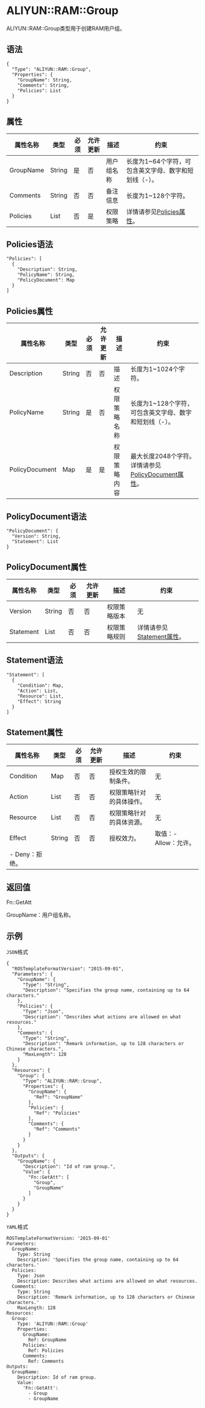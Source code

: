 # ALIYUN::RAM::Group

ALIYUN::RAM::Group类型用于创建RAM用户组。

## 语法

```
{
  "Type": "ALIYUN::RAM::Group",
  "Properties": {
    "GroupName": String,
    "Comments": String,
    "Policies": List
  }
}
```

## 属性

|属性名称|类型|必须|允许更新|描述|约束|
|----|--|--|----|--|--|
|GroupName|String|是|否|用户组名称|长度为1~64个字符，可包含英文字母、数字和短划线（-）。|
|Comments|String|否|否|备注信息|长度为1~128个字符。|
|Policies|List|否|是|权限策略|详情请参见[Policies属性](#section_ces_l49_kaw)。|

## Policies语法

```
"Policies": [
  {
    "Description": String,
    "PolicyName": String,
    "PolicyDocument": Map
  }
]
```

## Policies属性

|属性名称|类型|必须|允许更新|描述|约束|
|----|--|--|----|--|--|
|Description|String|否|否|描述|长度为1~1024个字符。|
|PolicyName|String|是|否|权限策略名称|长度为1~128个字符，可包含英文字母、数字和短划线（-）。|
|PolicyDocument|Map|是|是|权限策略内容|最大长度2048个字符。详情请参见[PolicyDocument属性](#section_4kk_6cx_zw3)。 |

## PolicyDocument语法

```
"PolicyDocument": {
  "Version": String,
  "Statement": List
}
```

## PolicyDocument属性

|属性名称|类型|必须|允许更新|描述|约束|
|----|--|--|----|--|--|
|Version|String|否|否|权限策略版本|无|
|Statement|List|否|否|权限策略规则|详情请参见[Statement属性](#section_uro_we9_rqi)。|

## Statement语法

```
"Statement": [
  {
    "Condition": Map,
    "Action": List,
    "Resource": List,
    "Effect": String
  }
]
```

## Statement属性

|属性名称|类型|必须|允许更新|描述|约束|
|----|--|--|----|--|--|
|Condition|Map|否|否|授权生效的限制条件。|无|
|Action|List|否|否|权限策略针对的具体操作。|无|
|Resource|List|否|否|权限策略针对的具体资源。|无|
|Effect|String|否|否|授权效力。|取值：-   Allow：允许。
-   Deny：拒绝。 |

## 返回值

Fn::GetAtt

GroupName：用户组名称。

## 示例

`JSON`格式

```
{
  "ROSTemplateFormatVersion": "2015-09-01",
  "Parameters": {
    "GroupName": {
      "Type": "String",
      "Description": "Specifies the group name, containing up to 64 characters."
    },
    "Policies": {
      "Type": "Json",
      "Description": "Describes what actions are allowed on what resources."
    },
    "Comments": {
      "Type": "String",
      "Description": "Remark information, up to 128 characters or Chinese characters.",
      "MaxLength": 128
    }
  },
  "Resources": {
    "Group": {
      "Type": "ALIYUN::RAM::Group",
      "Properties": {
        "GroupName": {
          "Ref": "GroupName"
        },
        "Policies": {
          "Ref": "Policies"
        },
        "Comments": {
          "Ref": "Comments"
        }
      }
    }
  },
  "Outputs": {
    "GroupName": {
      "Description": "Id of ram group.",
      "Value": {
        "Fn::GetAtt": [
          "Group",
          "GroupName"
        ]
      }
    }
  }
}
```

`YAML`格式

```
ROSTemplateFormatVersion: '2015-09-01'
Parameters:
  GroupName:
    Type: String
    Description: 'Specifies the group name, containing up to 64 characters.'
  Policies:
    Type: Json
    Description: Describes what actions are allowed on what resources.
  Comments:
    Type: String
    Description: 'Remark information, up to 128 characters or Chinese characters.'
    MaxLength: 128
Resources:
  Group:
    Type: 'ALIYUN::RAM::Group'
    Properties:
      GroupName:
        Ref: GroupName
      Policies:
        Ref: Policies
      Comments:
        Ref: Comments
Outputs:
  GroupName:
    Description: Id of ram group.
    Value:
      'Fn::GetAtt':
        - Group
        - GroupName
```

